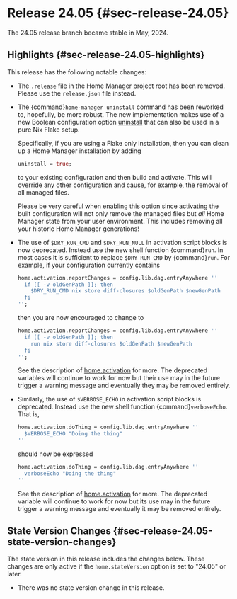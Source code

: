 # Release 24.05 {#sec-release-24.05}

The 24.05 release branch became stable in May, 2024.

## Highlights {#sec-release-24.05-highlights}

This release has the following notable changes:

-   The `.release` file in the Home Manager project root has been
    removed. Please use the `release.json` file instead.

- The {command}`home-manager uninstall` command has been reworked to,
  hopefully, be more robust. The new implementation makes use of a new
  Boolean configuration option [uninstall](#opt-uninstall) that can
  also be used in a pure Nix Flake setup.

  Specifically, if you are using a Flake only installation, then you
  can clean up a Home Manager installation by adding

  ``` nix
  uninstall = true;
  ```

  to your existing configuration and then build and activate. This
  will override any other configuration and cause, for example, the
  removal of all managed files.

  Please be very careful when enabling this option since activating
  the built configuration will not only remove the managed files but
  _all_ Home Manager state from your user environment. This includes
  removing all your historic Home Manager generations!

- The use of `$DRY_RUN_CMD` and `$DRY_RUN_NULL` in activation script
  blocks is now deprecated. Instead use the new shell function
  {command}`run`. In most cases it is sufficient to replace
  `$DRY_RUN_CMD` by {command}`run`. For example, if your configuration
  currently contains

  ```nix
  home.activation.reportChanges = config.lib.dag.entryAnywhere ''
    if [[ -v oldGenPath ]]; then
      $DRY_RUN_CMD nix store diff-closures $oldGenPath $newGenPath
    fi
  '';
  ```

  then you are now encouraged to change to

  ```nix
  home.activation.reportChanges = config.lib.dag.entryAnywhere ''
    if [[ -v oldGenPath ]]; then
      run nix store diff-closures $oldGenPath $newGenPath
    fi
  '';
  ```

  See the description of [home.activation](#opt-home.activation) for
  more. The deprecated variables will continue to work for now but
  their use may in the future trigger a warning message and eventually
  they may be removed entirely.

- Similarly, the use of `$VERBOSE_ECHO` in activation script blocks is
  deprecated. Instead use the new shell function
  {command}`verboseEcho`. That is,

  ```nix
  home.activation.doThing = config.lib.dag.entryAnywhere ''
    $VERBOSE_ECHO "Doing the thing"
  ''
  ```

  should now be expressed

  ```nix
  home.activation.doThing = config.lib.dag.entryAnywhere ''
    verboseEcho "Doing the thing"
  ''
  ```

  See the description of [home.activation](#opt-home.activation) for
  more. The deprecated variable will continue to work for now but its
  use may in the future trigger a warning message and eventually it
  may be removed entirely.

## State Version Changes {#sec-release-24.05-state-version-changes}

The state version in this release includes the changes below. These
changes are only active if the `home.stateVersion` option is set to
\"24.05\" or later.

- There was no state version change in this release.
